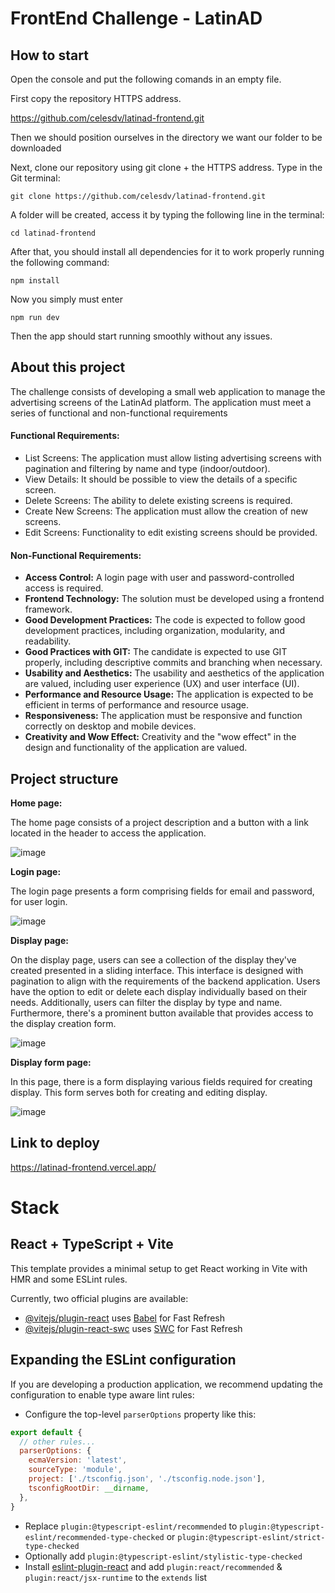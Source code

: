# FrontEnd Challenge - LatinAD

## How to start

Open the console and put the following comands in an empty file.

First copy the repository HTTPS address.

https://github.com/celesdv/latinad-frontend.git

Then we should position ourselves in the directory we want our folder to be downloaded

Next, clone our repository using git clone + the HTTPS address. Type in the Git terminal:
~~~
git clone https://github.com/celesdv/latinad-frontend.git
~~~
A folder will be created, access it by typing the following line in the terminal:
~~~
cd latinad-frontend
~~~
After that, you should install all dependencies for it to work properly running the following command:
~~~
npm install
~~~
Now you simply must enter
~~~
npm run dev
~~~
Then the app should start running smoothly without any issues.


## About this project

The challenge consists of developing a small web application to manage the advertising screens of the LatinAd platform. The application must meet a series of functional and non-functional requirements

#### Functional Requirements:

- List Screens: The application must allow listing advertising screens with pagination and filtering by name and type (indoor/outdoor).
- View Details: It should be possible to view the details of a specific screen.
- Delete Screens: The ability to delete existing screens is required.
- Create New Screens: The application must allow the creation of new screens.
- Edit Screens: Functionality to edit existing screens should be provided.

#### Non-Functional Requirements:

- **Access Control:** A login page with user and password-controlled access is required.
- **Frontend Technology:** The solution must be developed using a frontend framework.
- **Good Development Practices:** The code is expected to follow good development practices, including organization, modularity, and readability.
- **Good Practices with GIT:** The candidate is expected to use GIT properly, including descriptive commits and branching when necessary.
- **Usability and Aesthetics:** The usability and aesthetics of the application are valued, including user experience (UX) and user interface (UI).
- **Performance and Resource Usage:** The application is expected to be efficient in terms of performance and resource usage.
- **Responsiveness:** The application must be responsive and function correctly on desktop and mobile devices.
- **Creativity and Wow Effect:** Creativity and the "wow effect" in the design and functionality of the application are valued.

## Project structure

**Home page:**

The home page consists of a project description and a button with a link located in the header to access the application.

![image](https://github.com/celesdv/latinad-frontend/assets/66212987/068c75a8-7cd5-4ff2-a293-19844a1d48c3)

**Login page:**

The login page presents a form comprising fields for email and password, for user login.

![image](https://github.com/celesdv/latinad-frontend/assets/66212987/a7547538-2927-40df-a93c-d34be09faebe)

**Display page:**

On the display page, users can see a collection of the display they've created presented in a sliding interface. This interface is designed with pagination to align with the requirements of the backend application. Users have the option to edit or delete each display individually based on their needs. Additionally, users can filter the display by type and name. Furthermore, there's a prominent button available that provides access to the display creation form.

![image](https://github.com/celesdv/latinad-frontend/assets/66212987/1b560bfb-9be8-4e77-81b2-5b4bcfbcb4b9)

**Display form page:**

In this page, there is a form displaying various fields required for creating display. This form serves both for creating and editing display.

![image](https://github.com/celesdv/latinad-frontend/assets/66212987/4a4b6c0c-e968-40f9-aa7e-caf883bee459)

## Link to deploy

https://latinad-frontend.vercel.app/

# Stack

## React + TypeScript + Vite

This template provides a minimal setup to get React working in Vite with HMR and some ESLint rules.

Currently, two official plugins are available:

- [@vitejs/plugin-react](https://github.com/vitejs/vite-plugin-react/blob/main/packages/plugin-react/README.md) uses [Babel](https://babeljs.io/) for Fast Refresh
- [@vitejs/plugin-react-swc](https://github.com/vitejs/vite-plugin-react-swc) uses [SWC](https://swc.rs/) for Fast Refresh

## Expanding the ESLint configuration

If you are developing a production application, we recommend updating the configuration to enable type aware lint rules:

- Configure the top-level `parserOptions` property like this:

```js
export default {
  // other rules...
  parserOptions: {
    ecmaVersion: 'latest',
    sourceType: 'module',
    project: ['./tsconfig.json', './tsconfig.node.json'],
    tsconfigRootDir: __dirname,
  },
}
```

- Replace `plugin:@typescript-eslint/recommended` to `plugin:@typescript-eslint/recommended-type-checked` or `plugin:@typescript-eslint/strict-type-checked`
- Optionally add `plugin:@typescript-eslint/stylistic-type-checked`
- Install [eslint-plugin-react](https://github.com/jsx-eslint/eslint-plugin-react) and add `plugin:react/recommended` & `plugin:react/jsx-runtime` to the `extends` list
